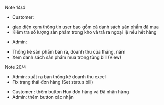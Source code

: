 Note 14/4
- Customer: 
+ giao diện xem thông tin user bao gồm cả danh sách sản phẩm đã mua
+ Kiểm tra số lượng sản phẩm trong kho và trả ra ngoại lệ nếu hết hàng
- Admin: 
+ Thống kê sản phẩm bán ra, doanh thu của tháng, năm
+ Xem danh sách sản phẩm mua trong từng bill (View)

Note 20/4
- Admin: xuất ra bản thống kê doanh thu excel
- Fix trạng thái đơn hàng (Set status bill)
+ Customer : thêm button Huỷ đơn hàng và Đã nhận hàng
+ Admin: thêm button xác nhận
